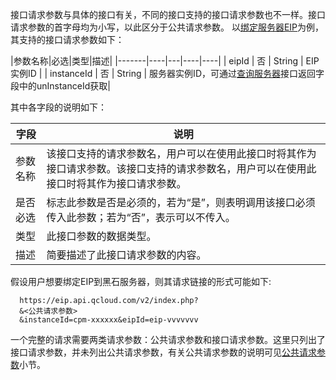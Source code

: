 接口请求参数与具体的接口有关，不同的接口支持的接口请求参数也不一样。接口请求参数的首字母均为小写，以此区分于公共请求参数。
以[绑定服务器EIP](/document/product/386/6673)为例，其支持的接口请求参数如下：

|参数名称|必选|类型|描述|
|-------|----|---|----|----|
| eipId | 否 | String | EIP实例ID |
| instanceId | 否 | String | 服务器实例ID，可通过[查询服务器](/document/product/386/6728)接口返回字段中的unInstanceId获取|

其中各字段的说明如下：

|字段|说明|
|---|---|
|参数名称 | 该接口支持的请求参数名，用户可以在使用此接口时将其作为接口请求参数。该接口支持的请求参数名，用户可以在使用此接口时将其作为接口请求参数。|
|是否必选|标志此参数是否是必须的，若为“是”，则表明调用该接口必须传入此参数；若为“否”，表示可以不传入。|
|类型|此接口参数的数据类型。|
|描述|简要描述了此接口请求参数的内容。|


假设用户想要绑定EIP到黑石服务器，则其请求链接的形式可能如下:

```
  https://eip.api.qcloud.com/v2/index.php?
  &<公共请求参数>
  &instanceId=cpm-xxxxxx&eipId=eip-vvvvvvv
```

一个完整的请求需要两类请求参数：公共请求参数和接口请求参数。这里只列出了接口请求参数，并未列出公共请求参数，有关公共请求参数的说明可见[公共请求参数](/document/product/386/6718)小节。